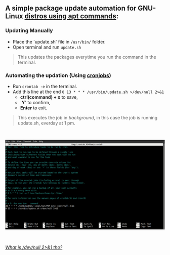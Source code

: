 ## A simple package update automation for GNU- Linux [distros using apt commands](https://embeddedinventor.com/linux-distros-that-uses-apt-commands-for-package-management/):

### Updating Manually
- Place the 'update.sh' file in `/usr/bin/` folder.
- Open terminal and run `update.sh`
> This updates the packages everytime you run the command in the terminal.

### Automating the updation (Using [cronjobs](https://ostechnix.com/a-beginners-guide-to-cron-jobs/))
- Run `crontab -e`  in the terminal.
- Add this line at the end `0 13 * * * /usr/bin/update.sh >/dev/null 2>&1`
	- **ctrl(command) + x** to save,
	- '**Y**' to confirm,
	- **Enter** to exit.
> This executes the job in *background*, in this case the job is running update.sh, everday at 1 pm.

<br>

![[cron.png]](https://github.com/madhanmohans/linux-pkg-update-automation/blob/main/cron.png)

<br>

*[What is /dev/null 2>&1 tho?](https://stackoverflow.com/questions/10508843/what-is-dev-null-21)*
